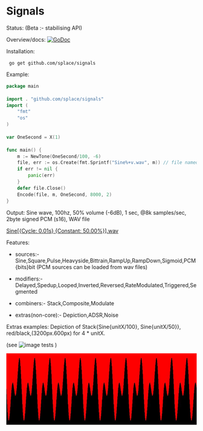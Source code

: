 # Signals

Status: (Beta :- stabilising API)


Overview/docs: [![GoDoc](https://godoc.org/github.com/splace/signals?status.svg)](https://godoc.org/github.com/splace/signals) 

Installation:

     go get github.com/splace/signals   

Example:
```go
package main

import . "github.com/splace/signals"
import (
	"fmt"
	"os"
)

var OneSecond = X(1)

func main() {
	m := NewTone(OneSecond/100, -6)
	file, err := os.Create(fmt.Sprintf("Sine%+v.wav", m)) // file named after go code of generating Function
	if err != nil {
		panic(err)
	}
	defer file.Close()
	Encode(file, m, OneSecond, 8000, 2)
}

```
Output: Sine wave, 100hz, 50% volume (-6dB), 1 sec, @8k samples/sec, 2byte signed PCM (s16), WAV file 

[Sine[{Cycle:     0.01s} {Constant:    50.00%}].wav](https://github.com/splace/signals/blob/master/examples/Sine%5B%7BCycle:%20%20%20%20%200.01s%7D%20%7BConstant:%20%20%20%2050.00%25%7D%5D.wav)

Features:

  * sources:- Sine,Square,Pulse,Heavyside,Bittrain,RampUp,RampDown,Sigmoid,PCM{bits}bit
(PCM sources can be loaded from wav files)
	
  * modifiers:- Delayed,Spedup,Looped,Inverted,Reversed,RateModulated,Triggered,Segmented

  * combiners:- Stack,Composite,Modulate

  * extras(non-core):- Depiction,ADSR,Noise


Extras examples: Depiction of Stack{Sine{unitX/100}, Sine{unitX/50}}, red/black,(3200px.600px) for 4 * unitX. 

(see ![image tests](https://github.com/splace/signals/blob/master/image_test.go) )

![speech saved as wav](https://github.com/splace/signals/blob/master/test%20output/out.jpeg)
